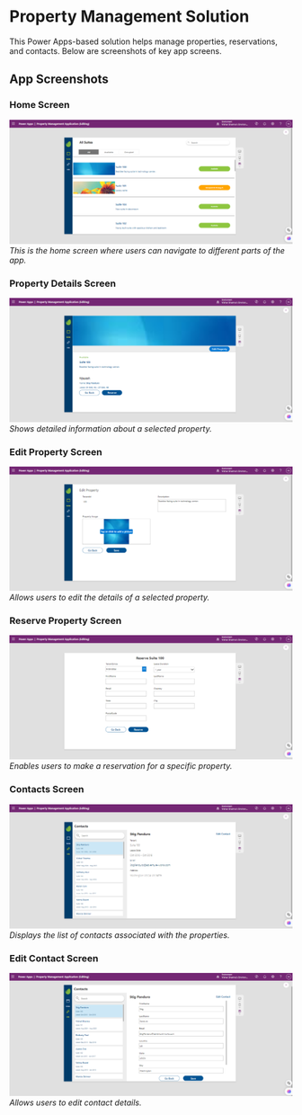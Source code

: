 # Property Management Solution

This Power Apps-based solution helps manage properties, reservations, and contacts. Below are screenshots of key app screens.

## App Screenshots

### Home Screen

![Home Screen](./assets/Home.png)
_This is the home screen where users can navigate to different parts of the app._

### Property Details Screen

![Property Details Screen](./assets/PropertyDetails.png)
_Shows detailed information about a selected property._

### Edit Property Screen

![Edit Property Screen](./assets/EditProperty.png)
_Allows users to edit the details of a selected property._

### Reserve Property Screen

![Reserve Property Screen](./assets/ReserveProperty.png)
_Enables users to make a reservation for a specific property._

### Contacts Screen

![Contacts Screen](./assets/Contacts.png)
_Displays the list of contacts associated with the properties._

### Edit Contact Screen

![Edit Contact Screen](./assets/EditContact.png)
_Allows users to edit contact details._
